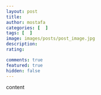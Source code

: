 ```yaml
---
layout: post
title:
author: mostafa
categories: [  ]
tags: [  ]
image: images/posts/post_image.jpg
description:
rating:

comments: true
featured: true
hidden: false
---
```


content
